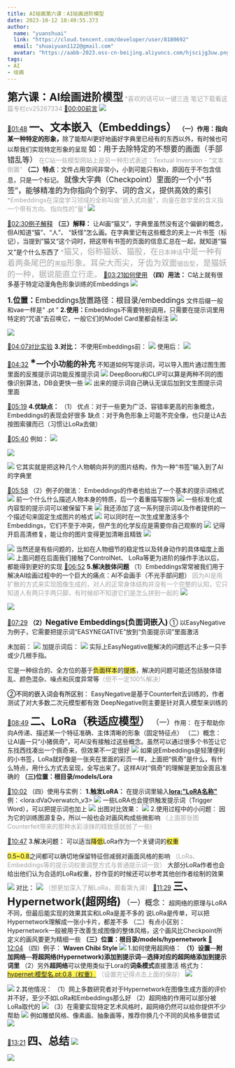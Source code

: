 ```yaml
---
title: AI绘画第六课：AI绘画进阶模型
date: 2023-10-12 18:49:55.373
author:
  name: "yuanshuai"
  link: "https://cloud.tencent.com/developer/user/8180692"
  email: "shuaiyuan1122@gmail.com"
  avatar: "https://aabb-2023.oss-cn-beijing.aliyuncs.com/hjscijg3uw.png"
tags:
- AI
- 绘画
---
```


<strong><font style='font-size:24px;'>第六课：AI绘画进阶模型</font></strong>
<font style='color:#a5a5a5;'>*喜欢的话可以一键三连</font>
<font style='color:#a5a5a5;'>笔记下载看这篇专栏cv25267334</font>
[🚩00:00前言](https://www.bilibili.com/video/BV1th4y1p7fH?p=1&t=0)
![](https://aabb-2023.oss-cn-beijing.aliyuncs.com/BV1th4y1p7fH_486144.jpg)

[🚩01:48](https://www.bilibili.com/video/BV1th4y1p7fH?p=1&t=108)
<strong><font style='font-size:24px;'>一、文本嵌入（Embeddings）</font></strong>
<strong>（一）作用：指向某一种特定的形象，</strong>除了能帮AI更好地画好字典里已经有的东西以外，有时候也可以帮我们实现特定形象的呈现
<font style='font-size:17px;'>如：用于去除特定的不想要的画面（手部错乱等）</font>
<font style='color:#a5a5a5;'>在C站一些模型网站上是另一种形式表述：Textual Inversion - “文本倒置"</font>
<strong>（二）特点</strong>：文件占用空间非常小，小到可能只有kb，原因在于不包含信息，只是一个标记。
<font style='font-size:17px;'>就像大字典（Checkpoint）里面的一个小“书签”，能够精准的为你指向个别字、词的含义，提供高效的索引</font>
<font style='background-color:#ffffff;color:#a5a5a5;'>*Embeddings在深度学习领域的全称叫做“嵌入式向量"，向量在数学里的含义指一个带有方向、指向性的“量”</font>
![](https://aabb-2023.oss-cn-beijing.aliyuncs.com/BV1th4y1p7fH_916336.jpg)

[🚩02:30例子解释](https://www.bilibili.com/video/BV1th4y1p7fH?p=1&t=150)
<strong>（三）解释：</strong>
让AI画“猫又”，字典里虽然没有这个偏僻的概念，但AI知道“猫”、“人”、 “妖怪”怎么画。在字典里记有这些概念的夹上一片书签（标记），当提到”猫又“这个词时，把这带有书签的页面的信息汇总在一起，就知道“猫又”是个什么东西了
<font style='color:#a5a5a5;'>*</font><font style='color:#a5a5a5;font-size:18px;'>猫又，俗称猫妖、猫股，在</font><font style='color:#a5a5a5;'>日本神话</font><font style='color:#a5a5a5;font-size:18px;'>中是一种有着两条尾巴的</font><font style='color:#a5a5a5;'>黑猫</font><font style='color:#a5a5a5;font-size:18px;'>形象。耳朵大而尖，牙齿为双面</font><font style='color:#a5a5a5;'>锯齿型</font><font style='color:#a5a5a5;font-size:18px;'>，是猫妖的一种，据说能直立行走。</font>
[🚩03:21如何使用](https://www.bilibili.com/video/BV1th4y1p7fH?p=1&t=200)
<strong>（四）用法：</strong>
C站上就有很多基于特定动漫角色形象训练的Embeddings
![](https://aabb-2023.oss-cn-beijing.aliyuncs.com/BV1th4y1p7fH_100492.jpg)

<strong><font style='font-size:17px;'>1.位置：</font></strong><font style='font-size:17px;'>Embeddings放置路径：根目录/embeddings</font>
文件后缀一般和vae一样是“ .pt ”
<strong>2.使用：</strong>Embeddings不需要特别调用，只需要在提示词里用特定的“咒语“去召唤它，一般它们的Model Card里都会标注
![](https://aabb-2023.oss-cn-beijing.aliyuncs.com/BV1th4y1p7fH_200124.jpg)


![](https://aabb-2023.oss-cn-beijing.aliyuncs.com/BV1th4y1p7fH_329125.jpg)

[🚩04:07对比实验](https://www.bilibili.com/video/BV1th4y1p7fH?p=1&t=247)
<strong>3.对比：</strong>
不使用Embeddings前：
![](https://aabb-2023.oss-cn-beijing.aliyuncs.com/BV1th4y1p7fH_283765.jpg)
使用后：
![](https://aabb-2023.oss-cn-beijing.aliyuncs.com/BV1th4y1p7fH_358719.jpg)

[🚩04:32](https://www.bilibili.com/video/BV1th4y1p7fH?p=1&t=272)
<strong><font style='font-size:24px;'>*</font></strong><strong><font style='font-size:17px;'>一个小功能的补充</font></strong>
不知道如何写提示词，可以导入图片通过图生图里面的反推提示词功能反推提示词
![](https://aabb-2023.oss-cn-beijing.aliyuncs.com/BV1th4y1p7fH_509500.jpg)
DeepBooru和CLIP可以算是两种不同的图像识别算法，DB会更快一些
![](https://aabb-2023.oss-cn-beijing.aliyuncs.com/BV1th4y1p7fH_284902.jpg)
出来的提示词自己确认无误后加到文生图提示词里面


[🚩05:19](https://www.bilibili.com/video/BV1th4y1p7fH?p=1&t=319)
<strong>4.优缺点：</strong>
（1）
优点：对于一些更为广泛、容错率更高的形象概念，Embeddings的表现会好很多
缺点：对于角色形象上可能不完全像，也只是让A去按图索骥而已（习惯让LoRa去做）

[🚩05:40](https://www.bilibili.com/video/BV1th4y1p7fH?p=1&t=339)
例如：
![](https://aabb-2023.oss-cn-beijing.aliyuncs.com/BV1th4y1p7fH_228405.jpg)


![](https://aabb-2023.oss-cn-beijing.aliyuncs.com/BV1th4y1p7fH_680931.jpg)

![](https://aabb-2023.oss-cn-beijing.aliyuncs.com/BV1th4y1p7fH_392432.jpg)
它其实就是把这种几个人物朝向并列的图片结构，作为一种“书签”输入到了AI的字典里

[🚩05:58](https://www.bilibili.com/video/BV1th4y1p7fH?p=1&t=357)
（2）例子的做法：
Embeddings的作者也给出了一个基本的提示词格式
![](https://aabb-2023.oss-cn-beijing.aliyuncs.com/BV1th4y1p7fH_444961.jpg)
前一个什么什么描述人物本身的特质，后一个着重描写服饰
![](https://aabb-2023.oss-cn-beijing.aliyuncs.com/BV1th4y1p7fH_753533.jpg)
一些标准化或内容型的提示词可以被保留下来
![](https://aabb-2023.oss-cn-beijing.aliyuncs.com/BV1th4y1p7fH_508868.jpg)
我还添加了这一系列提示词以及作者提供的一个描述句来固定生成图片的格式
![](https://aabb-2023.oss-cn-beijing.aliyuncs.com/BV1th4y1p7fH_753117.jpg)
可以同时在一次生成里激活多个Embeddings，它们不至于冲突，但产生的化学反应是需要你自己观察的
![](https://aabb-2023.oss-cn-beijing.aliyuncs.com/BV1th4y1p7fH_394529.jpg)
记得开启高清修复，能让你的图片变得更加清晰且精致
![](https://aabb-2023.oss-cn-beijing.aliyuncs.com/BV1th4y1p7fH_350667.jpg)

![](https://aabb-2023.oss-cn-beijing.aliyuncs.com/BV1th4y1p7fH_812766.jpg)
当然还是有些问题的，比如在人物细节的稳定性以及转身动作的具体幅度上面
![](https://aabb-2023.oss-cn-beijing.aliyuncs.com/BV1th4y1p7fH_783326.jpg)
上面问题在后面我们接触了ControlNet、 LoRa等更为进阶的操作手法以后，都能得到更好的实现
[🚩06:52](https://www.bilibili.com/video/BV1th4y1p7fH?p=1&t=412)
<strong>5.解决肢体问题</strong>
（1）Embeddings常常被我们用于解决AI绘画过程中的一个巨大的痛点：AI不会画手（不光手部问题）
<font style='color:#a5a5a5;'>因为AI是用扩散的方式来实现图像生成的，对人的正常身体结构并没有一个完整的认知，它只知道人有两只手两只脚，有时候却不知道它们是怎么拼到一起的</font>
![](https://aabb-2023.oss-cn-beijing.aliyuncs.com/BV1th4y1p7fH_664000.jpg)


![](https://aabb-2023.oss-cn-beijing.aliyuncs.com/BV1th4y1p7fH_223869.jpg)


[🚩07:29](https://www.bilibili.com/video/BV1th4y1p7fH?p=1&t=448)
<strong>（2）</strong><strong><font style='font-size:17px;'>Negative Embeddings(负面词嵌入)</font></strong>
①
以EasyNegative为例子，它需要把提示词“EASYNEGATIVE”放到“负面提示词”里面激活

未加前：
![](https://aabb-2023.oss-cn-beijing.aliyuncs.com/BV1th4y1p7fH_458368.jpg)
加提示词后：
![](https://aabb-2023.oss-cn-beijing.aliyuncs.com/BV1th4y1p7fH_009340.jpg)
实际上EasyNegative能解决的问题远不止多一只手或少几根手指。


它是一种综合的、全方位的基于<font style='background-color:#fff359;'>负面样本</font>的<font style='background-color:#fff359;'>提炼</font>，解决的问题可能还包括肢体错乱、颜色混杂、噪点和灰度异常等<font style='color:#a5a5a5;'>（但不一定100%解决）</font>


<font style='color:#000000;'>②不同的嵌入词会有所区别：</font>
EasyNegative是基于Counterfeit去训练的，作者测试了对大多数二次元模型都有效
DeepNegative则主要是针对真人模型来训练的

[🚩08:49](https://www.bilibili.com/video/BV1th4y1p7fH?p=1&t=528)
<strong><font style='font-size:24px;'>二、LoRa（秩适应模型）</font></strong>
<strong><font style='font-size:24px;'> </font></strong><font style='font-size:17px;'>（一）</font>作用：
在于帮助你向A传递、描述某一个特征准确、主体清晰的形象（固定特征点）
（二）概念：
让AI画一只“小猪佩奇”，可AI没有接触过这些概念。虽然可以通过很多个书签让它东找西找凑出一个佩奇来，但效果不一定很好
![](https://aabb-2023.oss-cn-beijing.aliyuncs.com/BV1th4y1p7fH_267403.jpg)
如果说Embeddings是轻薄便利的小书签，LoRa就好像是一张夹在里面的彩页一样，上面把“佩奇”是什么，有什么特点，用什么方式去呈现，全写出来了。这样AI对“佩奇”的理解是更加全面且准确的
<strong>（三)位置：根目录/models/Lora</strong>

[🚩10:02](https://www.bilibili.com/video/BV1th4y1p7fH?p=1&t=601)
（四）使用与实例：
<strong>1.触发LoRA：</strong>
在提示词里输入<strong><lora:"LoRA名称"></strong>
例：&lt;lora:dVaOverwatch_v3&gt;
![](https://aabb-2023.oss-cn-beijing.aliyuncs.com/BV1th4y1p7fH_934840.jpg)
一些LoRA也会提供触发提示词（Trigger Word），可以把提示词也加上
![](https://aabb-2023.oss-cn-beijing.aliyuncs.com/BV1th4y1p7fH_699770.jpg)
出图对比效果：
![](https://aabb-2023.oss-cn-beijing.aliyuncs.com/BV1th4y1p7fH_654586.jpg)
2.使用过程中的小问题：
因为它的训练图源复杂，所以一般也会对画风构成些微影响
<font style='color:#a5a5a5;'>（上面那张图Counterfeit带来的那种水彩涂抹的精致感就弱了一些)</font>


[🚩10:47](https://www.bilibili.com/video/BV1th4y1p7fH?p=1&t=647)
<font style='color:#000000;'>3.解决问题：</font>
可以适当<font style='background-color:#fff359;'>降低</font>LoRa作为一个关键词的<font style='background-color:#fff359;'>权重</font>

<font style='background-color:#fff359;'>0.5~0.8</font>之间都可以确切地保留特征但减弱对画面风格的影响
<font style='color:#a5a5a5;'>（LoRa、Embeddings等的提示词权重调整方式与普通提示词一致）</font>
大部分LoRa作者也会给出他们认为合适的LoRa权重，抄作亚的时候还可以参考其他创作者绘制的效果
![](https://aabb-2023.oss-cn-beijing.aliyuncs.com/BV1th4y1p7fH_374918.jpg)
对比：
![](https://aabb-2023.oss-cn-beijing.aliyuncs.com/BV1th4y1p7fH_009492.jpg)
<font style='color:#a5a5a5;'>（想更加深入了解LoRa，观看第九课）</font>
[🚩11:29](https://www.bilibili.com/video/BV1th4y1p7fH?p=1&t=688)
<strong><font style='font-size:24px;'>三、Hypernetwork(超网络)</font></strong>
<font style='font-size:17px;'>（一）概念：</font>
超网络的原理与LoRA不同，但最后能实现的效果其实和LoRa是差不多的
说LoRa是传单，可以把Hypernetwork理解成一张小卡片，都差不多
（二）有点小区别：
Hypernetwork一般被用于改善生成图像的整体风格，这个画风比Checkpoint所定义的画风要更为精细一些
<strong>（三）位置：根目录/models/hypernetwork</strong>
[🚩12:04](https://www.bilibili.com/video/BV1th4y1p7fH?p=1&t=724)
（四）例子：
<strong>Waven Chibi Style</strong>
![](https://aabb-2023.oss-cn-beijing.aliyuncs.com/BV1th4y1p7fH_465169.jpg)
1.如何使用超网络：
<strong>（1）设置</strong>—<strong>附加网络</strong>—<strong>将超网络(Hypernetwork)添加到提示词</strong>—<strong>选择对应的超网络添加到提示词里</strong>
（2）另外<strong>超网络</strong>可以使用类似于Lora的<strong>词条模式</strong>直接激活
格式为： <font style='background-color:#fff359;'><hypernet:模型名.pt:0.8（权重）></font>
<font style='color:#a5a5a5;'>（设置完记得点击上面的保存）</font>
![](https://aabb-2023.oss-cn-beijing.aliyuncs.com/BV1th4y1p7fH_166300.jpg)

![](https://aabb-2023.oss-cn-beijing.aliyuncs.com/BV1th4y1p7fH_463929.jpg)
2.其他情况：
（1）网上多数研究者对于Hypernetwork在图像生成方面的评价并不好，至少不如LoRa和Embeddings那么好
（2）超网络的作用可以部分被LoRa取代的
![](https://aabb-2023.oss-cn-beijing.aliyuncs.com/BV1th4y1p7fH_612494.jpg)
（3）在需要实现特定艺术风格时，超网络仍然可以给你提供不少帮助
![](https://aabb-2023.oss-cn-beijing.aliyuncs.com/BV1th4y1p7fH_606763.jpg)
例如雕塑风格、像素画、抽象画等，推荐你换几个不同的风格多做尝试
![](https://aabb-2023.oss-cn-beijing.aliyuncs.com/BV1th4y1p7fH_401293.jpg)

[🚩13:21](https://www.bilibili.com/video/BV1th4y1p7fH?p=1&t=801)
<strong><font style='font-size:24px;'>四、总结</font></strong>
![](https://aabb-2023.oss-cn-beijing.aliyuncs.com/BV1th4y1p7fH_112850.jpg)


![](https://aabb-2023.oss-cn-beijing.aliyuncs.com/BV1th4y1p7fH_610887.jpg)

